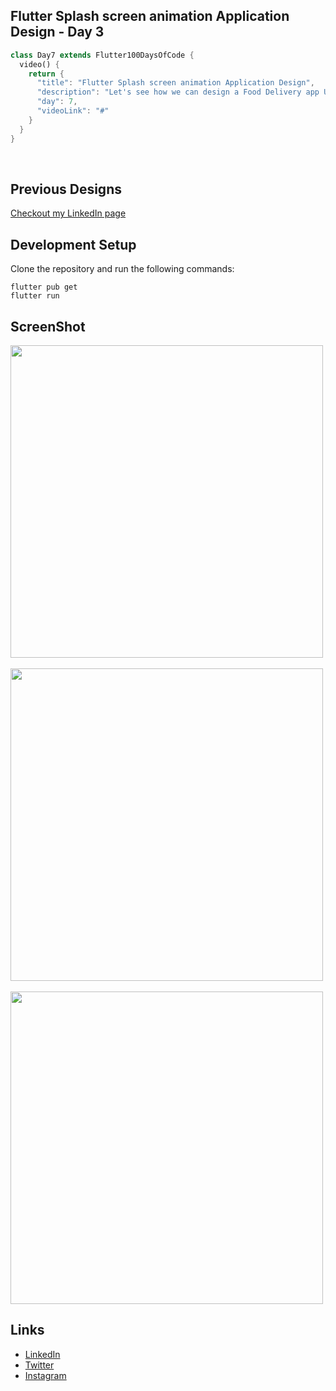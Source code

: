 ## Flutter Splash screen animation Application Design - Day 3

```dart
class Day7 extends Flutter100DaysOfCode {
  video() {
    return {
      "title": "Flutter Splash screen animation Application Design",
      "description": "Let's see how we can design a Food Delivery app UI and add some animation.",
      "day": 7,
      "videoLink": "#"
    }
  }
}
```

<br>

## Previous Designs
[Checkout my LinkedIn page](https://www.linkedin.com/feed/update/urn:li:activity:7034470493072060416/)
<br>

## Development Setup
Clone the repository and run the following commands:
```
flutter pub get
flutter run
```


## ScreenShot

<img src="assets/screenshot/one.png" height="500em" />&nbsp;&nbsp;&nbsp;<img src="assets/screenshot/two.png" height="500em" />&nbsp;&nbsp;&nbsp;<img src="assets/screenshot/five.png" height="500em" />


## Links
* [LinkedIn](https://www.linkedin.com/in/patrick-wilfried-kamelan-2b388a115/)
* [Twitter](https://twitter.com/KamelanPatrick)
* [Instagram](https://www.instagram.com/patrickispoppin/)
